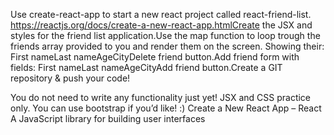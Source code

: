 
Use create-react-app to start a new react project called react-friend-list. https://reactjs.org/docs/create-a-new-react-app.htmlCreate the JSX and styles for the friend list application.Use the map function to loop trough the friends array provided to you and render them on the screen. Showing their:
First nameLast nameAgeCityDelete friend button.Add friend form with fields:
First nameLast nameAgeCityAdd friend button.Create a GIT repository & push your code!

You do not need to write any functionality just yet! JSX and CSS practice only. You can use bootstrap if you’d like! :)
Create a New React App – React
A JavaScript library for building user interfaces

